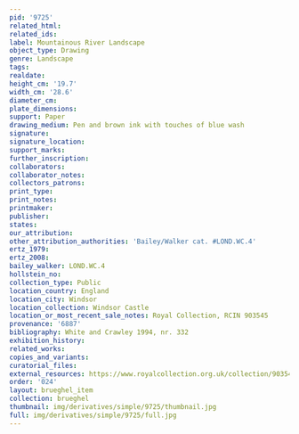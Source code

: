 ```yaml
---
pid: '9725'
related_html: 
related_ids: 
label: Mountainous River Landscape
object_type: Drawing
genre: Landscape
tags: 
realdate: 
height_cm: '19.7'
width_cm: '28.6'
diameter_cm: 
plate_dimensions: 
support: Paper
drawing_medium: Pen and brown ink with touches of blue wash
signature: 
signature_location: 
support_marks: 
further_inscription: 
collaborators: 
collaborator_notes: 
collectors_patrons: 
print_type: 
print_notes: 
printmaker: 
publisher: 
states: 
our_attribution: 
other_attribution_authorities: 'Bailey/Walker cat. #LOND.WC.4'
ertz_1979: 
ertz_2008: 
bailey_walker: LOND.WC.4
hollstein_no: 
collection_type: Public
location_country: England
location_city: Windsor
location_collection: Windsor Castle
location_or_most_recent_sale_notes: Royal Collection, RCIN 903545
provenance: '6887'
bibliography: White and Crawley 1994, nr. 332
exhibition_history: 
related_works: 
copies_and_variants: 
curatorial_files: 
external_resources: https://www.royalcollection.org.uk/collection/903545/mountainous-river-landscape
order: '024'
layout: brueghel_item
collection: brueghel
thumbnail: img/derivatives/simple/9725/thumbnail.jpg
full: img/derivatives/simple/9725/full.jpg
---
```

